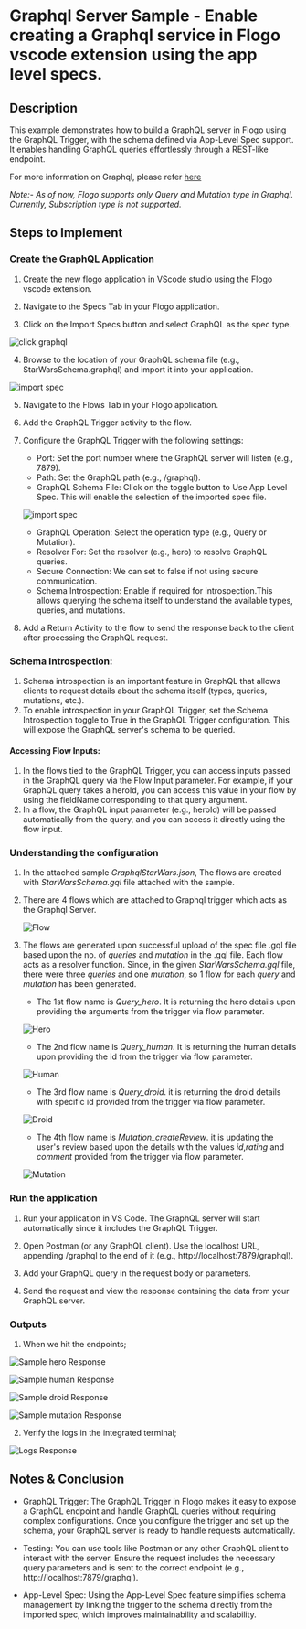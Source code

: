 # Graphql Server Sample - Enable creating a Graphql service in Flogo vscode extension using the app level specs.

## Description

This example demonstrates how to build a GraphQL server in Flogo using the GraphQL Trigger, with the schema defined via App-Level Spec support. It enables handling GraphQL queries effortlessly through a REST-like endpoint.

For more information on Graphql, please refer [here](https://graphql.org/)

*Note:- As of now, Flogo supports only Query and Mutation type in Graphql. Currently, Subscription type is not supported.*

## Steps to Implement

### Create the GraphQL Application

1. Create the new flogo application in VScode studio using the Flogo vscode extension.

2. Navigate to the Specs Tab in your Flogo application.

3. Click on the Import Specs button and select GraphQL as the spec type.

![click graphql](../../../images/graphql/1.png)

4. Browse to the location of your GraphQL schema file (e.g., StarWarsSchema.graphql) and import it into your application.

![import spec](../../../images/graphql/2.png)

5. Navigate to the Flows Tab in your Flogo application.

6. Add the GraphQL Trigger activity to the flow.

7. Configure the GraphQL Trigger with the following settings:

	* Port: Set the port number where the GraphQL server will listen (e.g., 7879).
	* Path: Set the GraphQL path (e.g., /graphql).
	* GraphQL Schema File: Click on the toggle button to Use App Level Spec. This will enable the selection of the imported spec file.
	
	![import spec](../../../images/graphql/3.png)
	
	* GraphQL Operation: Select the operation type (e.g., Query or Mutation).
	* Resolver For: Set the resolver (e.g., hero) to resolve GraphQL queries.
	* Secure Connection: We can set to false if not using secure communication.
	* Schema Introspection: Enable if required for introspection.This allows querying the schema itself to understand the available types, queries, and mutations.
	
8. Add a Return Activity to the flow to send the response back to the client after processing the GraphQL request.


### Schema Introspection:

1. Schema introspection is an important feature in GraphQL that allows clients to request details about the schema itself (types, queries, mutations, etc.).
2. To enable introspection in your GraphQL Trigger, set the Schema Introspection toggle to True in the GraphQL Trigger configuration. This will expose the GraphQL server's schema to be queried.

#### Accessing Flow Inputs:

1. In the flows tied to the GraphQL Trigger, you can access inputs passed in the GraphQL query via the Flow Input parameter. 
For example, if your GraphQL query takes a heroId, you can access this value in your flow by using the fieldName corresponding to that query argument.
2. In a flow, the GraphQL input parameter (e.g., heroId) will be passed automatically from the query, and you can access it directly using the flow input.

### Understanding the configuration

1. In the attached sample *GraphqlStarWars.json*, The flows are created with *StarWarsSchema.gql* file attached with the sample. 

2. There are 4 flows which are attached to Graphql trigger which acts as the Graphql Server.

	![Flow](../../../images/graphql/flow.png)

3. The flows are generated upon successful upload of the spec file .gql file based upon the no. of *queries* and *mutation* in the .gql file. Each flow acts as a resolver function. Since, in the given *StarWarsSchema.gql* file, there were three *queries* and one *mutation*, so 1 flow for each *query* and *mutation* has been generated.

	* The 1st flow name is *Query_hero*. It is returning the hero details upon providing the arguments from the trigger via flow parameter.

	![Hero](../../../images/graphql/hero.png)

	* The 2nd flow name is *Query_human*. It is returning the human details upon providing the id  from the trigger via flow parameter.

	![Human](../../../images/graphql/human.png)

	* The 3rd flow name is *Query_droid*. it is returning the droid details with specific id provided from the trigger via flow parameter.

	![Droid](../../../images/graphql/droid.png)

	* The 4th flow name is *Mutation_createReview*. it is updating the user's review based upon the details with the values *id*,*rating* and *comment* provided from the trigger via flow parameter.

	![Mutation](../../../images/graphql/mutation.png)


### Run the application

1. Run your application in VS Code. The GraphQL server will start automatically since it includes the GraphQL Trigger.

2. Open Postman (or any GraphQL client). Use the localhost URL, appending /graphql to the end of it (e.g., http://localhost:7879/graphql). 

3. Add your GraphQL query in the request body or parameters.

4. Send the request and view the response containing the data from your GraphQL server.


### Outputs


1. When we hit the endpoints;

![Sample hero Response](../../../images/graphql/hero_response.png)

![Sample human Response](../../../images/graphql/human_response.png)

![Sample droid Response](../../../images/graphql/droid_response.png)

![Sample mutation Response](../../../images/graphql/mutation_response.png)

2. Verify the logs in the integrated terminal;

![Logs Response](../../../images/graphql/logs.png)


## Notes & Conclusion

* GraphQL Trigger: The GraphQL Trigger in Flogo makes it easy to expose a GraphQL endpoint and handle GraphQL queries without requiring complex configurations. Once you configure the trigger and set up the schema, your GraphQL server is ready to handle requests automatically.

* Testing: You can use tools like Postman or any other GraphQL client to interact with the server. Ensure the request includes the necessary query parameters and is sent to the correct endpoint (e.g., http://localhost:7879/graphql).

* App-Level Spec: Using the App-Level Spec feature simplifies schema management by linking the trigger to the schema directly from the imported spec, which improves maintainability and scalability.

